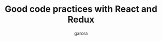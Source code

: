 ---
author: garora
title: "Good code practices with React and Redux"
layout: default_post
summary: React and Redux are 2 tools that together make it simpler to create functional UIs. However there are many potential pitfalls when it comes to using them. In this blog I will walk you through some practices to keep in mind as you write your own code.
img: i-rest.jpg # Add image post (optional)
fig-caption: # Add figcaption (optional)
tags: [Holidays, Hawaii]
external_url: https://blog.scottlogic.com/2018/08/28/Good-code-practices-with-React-and-Redux.html
external_site: SCOTT_LOGIC_BLOG
---